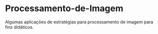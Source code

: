 # Processamento-de-Imagem
Algumas aplicações de estratégias para processamento de imagem para fins didáticos.
